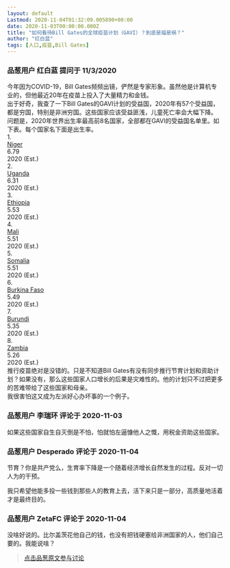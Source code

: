 ```yaml
---
layout: default
Lastmod: 2020-11-04T01:32:09.005890+00:00
date: 2020-11-03T00:00:00.000Z
title: "如何看待Bill Gates的全球疫苗计划（GAVI）？到底是福是祸？"
author: "红白蓝"
tags: [人口,疫苗,Bill Gates]
---
```



### 品葱用户 **红白蓝** 提问于 11/3/2020
    
今年因为COVID-19，Bill Gates频频出镜，俨然是专家形象。虽然他是计算机专业的，但他最近20年在疫苗上投入了大量精力和金钱。  
出于好奇，我查了一下Bill Gates的GAVI计划的受益国，2020年有57个受益国，都是穷国，特别是非洲穷国。这些国家应该受益匪浅，儿童死亡率会大幅下降。  
问题是，2020年世界出生率最高前8名国家，全部都在GAVI的受益国名单里。如下表。每个国家名下面是出生率。  
1.  
[Niger]( "http://www.geoba.se/country.php?cc=NE&year=2020")  
6.79  
2020 (Est.)  
2.  
[Uganda]( "http://www.geoba.se/country.php?cc=UG&year=2020")  
6.31  
2020 (Est.)  
3.  
[Ethiopia]( "http://www.geoba.se/country.php?cc=ET&year=2020")  
5.53  
2020 (Est.)  
4.  
[Mali]( "http://www.geoba.se/country.php?cc=ML&year=2020")  
5.51  
2020 (Est.)  
5.  
[Somalia]( "http://www.geoba.se/country.php?cc=SO&year=2020")  
5.51  
2020 (Est.)  
6.  
[Burkina Faso]( "http://www.geoba.se/country.php?cc=BF&year=2020")  
5.49  
2020 (Est.)  
7.  
[Burundi]( "http://www.geoba.se/country.php?cc=BI&year=2020")  
5.35  
2020 (Est.)  
8.  
[Zambia]( "http://www.geoba.se/country.php?cc=ZM&year=2020")  
5.26  
2020 (Est.)  
推行疫苗绝对是没错的。只是不知道Bill Gates有没有同步推行节育计划和资助计划？如果没有，那么这些国家人口增长的后果是灾难性的。他的计划只不过把更多的苦难带给了这些国家和母亲。  
我很害怕这又成为左派好心办坏事的一个例子。
    
                

### 品葱用户 **李瑞环** 评论于 2020-11-03
        
如果这些国家自生自灭倒是不怕，怕就怕左逼慷他人之慨，用税金资助这些国家。
        
                

### 品葱用户 **Desperado** 评论于 2020-11-04
        
节育？你是共产党么，生育率下降是一个随着经济增长自然发生的过程。反对一切人为的干预。  
  
我只希望他能多投一些钱到那些人的教育上去，活下来只是一部分，高质量地活着才是最终目的。
        
                

### 品葱用户 **ZetaFC** 评论于 2020-11-04
        
没啥好说的。比尔盖茨花他自己的钱，也没有把钱硬塞给非洲国家的人，他们自己要的。我能说啥？
        
                





> [点击品葱原文参与讨论](https://pincong.rocks/question/33030)

